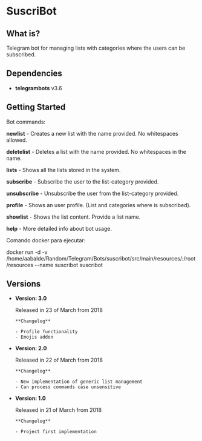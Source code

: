 # SuscriBot

## What is?

Telegram bot for managing lists with categories where the users can be subscribed.

## Dependencies

  - **telegrambots** v3.6

## Getting Started

Bot commands:

  **newlist** - Creates a new list with the name provided. No whitespaces allowed.

  **deletelist** - Deletes a list with the name provided. No whitespaces in the name.

  **lists** - Shows all the lists stored in the system.

  **subscribe** - Subscribe the user to the list-category provided.

  **unsubscribe** - Unsubscribe the user from the list-category provided.

  **profile** - Shows an user profile. (List and categories where is subscribed).

  **showlist** - Shows the list content. Provide a list name.

  **help** - More detailed info about bot usage.

Comando docker para ejecutar:

docker run -d -v /home/aabalde/Random/Telegram/Bots/suscribot/src/main/resources/:/root/resources --name suscribot suscribot

## Versions

- **Version: 3.0**

  Released in 23 of March from 2018

  ```
  **Changelog**

  - Profile functionality
  - Emojis addon

- **Version: 2.0**

  Released in 22 of March from 2018

  ```
  **Changelog**

  - New implementation of generic list management
  - Can process commands case unsensitive

- **Version: 1.0**

  Released in 21 of March from 2018

  ```
  **Changelog**

  - Project first implementation